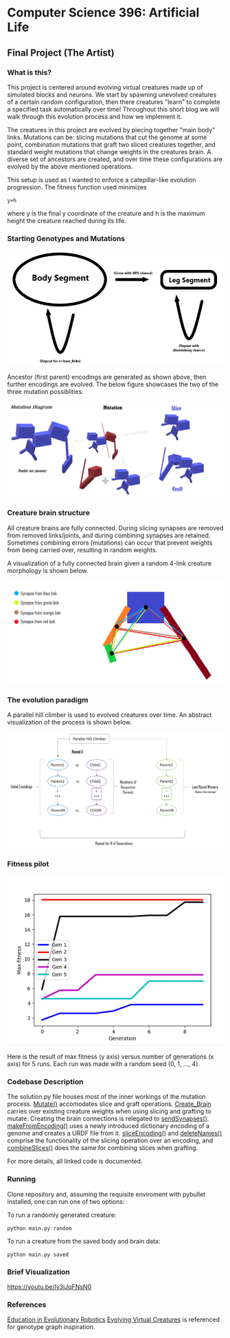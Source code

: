 # Computer Science 396: Artificial Life

## Final Project (The Artist)

### What is this?
This project is centered around evolving virtual creatures made up of simulated blocks and neurons. We start by spawning unevolved creatures of a certain random configuration, then there creatures "learn" to complete a specified task automatically over time! Throughout this short blog we will walk through this evolution process and how we implement it.

The creatures in this project are evolved by piecing together "main body" links. Mutations can be: slicing mutations that cut the genome at some point, combination mutations that graft two sliced creatures together, and standard weight mutations that change weights in the creatures brain. A diverse set of ancestors are created, and over time these configurations are evolved by the above mentioned operations.

This setup is used as I wanted to enforce a catepillar-like evolution progression. The fitness function used minimizes 
```
y+h
```
where y is the final y coordinate of the creature and h is the maximum height the creature reached during its life.

### Starting Genotypes and Mutations
![Genotype graph](./figures/diagram1.png)

Ancestor (first parent) encodings are generated as shown above, then further encodings are evolved. The below figure showcases the two of the three mutation possiblities.

![Mutation graph](./figures/diagram2.png)

### Creature brain structure
All creature brains are fully connected. During slicing synapses are removed from removed links/joints, and during combining synapses are retained. Sometimes combining errors (mutations) can occur that prevent weights from being carried over, resulting in random weights.

A visualization of a fully connected brain given a random 4-link creature morphology is shown below.

![Brain graph](./figures/diagram3.png)

### The evolution paradigm

A parallel hill climber is used to evolved creatures over time. An abstract visualization of the process is shown below.

![Parallel hill climber](./figures/diagram4.png)

### Fitness pilot
![Mutation graph](./figures/fitness.png)

Here is the result of max fitness (y axis) versus number of generations (x axis) for 5 runs. Each run was made with a random seed (0, 1, ..., 4).

### Codebase Description
The solution.py file houses most of the inner workings of the mutation process. [Mutate()](solution.py#L37) accomodates slice and graft operations. [Create_Brain](solution.py#L80) carries over existing creature weights when using slicing and grafting to mutate. Creating the brain connections is relegated to [sendSynapses()](solution.py#L113). [makeFromEncoding()](solution.py#L129) uses a newly introduced dictionary encoding of a genome and creates a URDF file from it. [sliceEncoding()](solution.py#L150) and [deleteNames()](solution.py#L167) comprise the functionality of the slicing operation over an encoding, and [combineSlices()](solution.py#L191) does the same for combining slices when grafting.

For more details, all linked code is documented.

### Running
Clone repository and, assuming the requisite enviroment with pybullet installed, one can run one of two options:

To run a randomly generated creature:
```
python main.py random
```

To run a creature from the saved body and brain data:
```
python main.py saved
```

### Brief Visualization
https://youtu.be/ly3jJqFNsN0

### References
[Education in Evolutionary Robotics](https://www.reddit.com/r/ludobots/)
[Evolving Virtual Creatures](https://www.karlsims.com/papers/siggraph94.pdf) is referenced for genotype graph inspiration.
